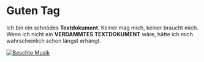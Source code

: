 # Guten Tag

Ich bin ein schnödes **Textdokument**. Keiner mag mich, keiner braucht mich.
Wenn ich nicht ein **VERDAMMTES __TEXTDOKUMENT__** wäre, hätte ich mich
wahrscheinlich schon längst erhängt.


[![Beschte Musik](https://i.ytimg.com/vi/1TRNP4rN68Y/hqdefault.jpg?custom=true&w=196&h=110&stc=true&jpg444=true&pt=325&jpgq=85&dct_sp=100&sigh=PDlctprr0wsQRmZB63EctR4O8sc)](https://www.youtube.com/watch?v=1TRNP4rN68Y)
